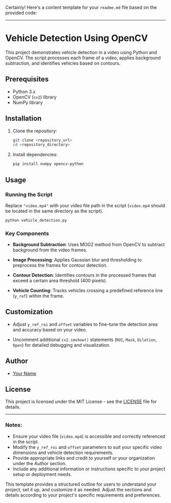 Certainly! Here's a content template for your `readme.md` file based on the provided code:

---

# Vehicle Detection Using OpenCV

This project demonstrates vehicle detection in a video using Python and OpenCV. The script processes each frame of a video, applies background subtraction, and identifies vehicles based on contours.

## Prerequisites

- Python 3.x
- OpenCV (`cv2`) library
- NumPy library

## Installation

1. Clone the repository:
   ```bash
   git clone <repository_url>
   cd <repository_directory>
   ```

2. Install dependencies:
   ```bash
   pip install numpy opencv-python
   ```

## Usage

### Running the Script

Replace `"video.mp4"` with your video file path in the script (`video.mp4` should be located in the same directory as the script).

```python
python vehicle_detection.py
```

### Key Components

- **Background Subtraction**: Uses MOG2 method from OpenCV to subtract background from the video frames.

- **Image Processing**: Applies Gaussian blur and thresholding to preprocess the frames for contour detection.

- **Contour Detection**: Identifies contours in the processed frames that exceed a certain area threshold (400 pixels).

- **Vehicle Counting**: Tracks vehicles crossing a predefined reference line (`y_ref`) within the frame.

## Customization

- Adjust `y_ref_roi` and `offset` variables to fine-tune the detection area and accuracy based on your video.

- Uncomment additional `cv2.imshow()` statements (`ROI`, `Mask`, `Dilation`, `Open`) for detailed debugging and visualization.

## Author

- [Your Name](https://github.com/your_username)

## License

This project is licensed under the MIT License - see the [LICENSE](LICENSE) file for details.

---

### Notes:

- Ensure your video file (`video.mp4`) is accessible and correctly referenced in the script.
- Modify the `y_ref_roi` and `offset` parameters to suit your specific video dimensions and vehicle detection requirements.
- Provide appropriate links and credit to yourself or your organization under the Author section.
- Include any additional information or instructions specific to your project setup or deployment needs.

This template provides a structured outline for users to understand your project, set it up, and customize it as needed. Adjust the sections and details according to your project's specific requirements and preferences.

